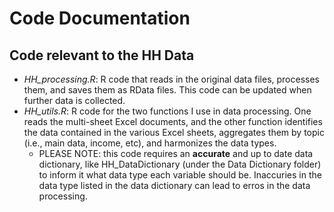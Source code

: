 # Code Documentation

## Code relevant to the HH Data

* _HH_processing.R_: R code that reads in the original data files, processes them, and saves them as RData files. This code can be updated when further data is collected.
* _HH_utils.R_: R code for the two functions I use in data processing. One reads the multi-sheet Excel documents, and the other function identifies the data contained in the various Excel sheets, aggregates them by topic (i.e., main data, income, etc), and harmonizes the data types.
  * PLEASE NOTE: this code requires an __accurate__ and up to date data dictionary, like HH_DataDictionary (under the Data Dictionary folder) to inform it what data type each variable should be. Inaccuries in the data type listed in the data dictionary can lead to erros in the data processing.
